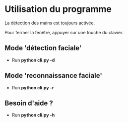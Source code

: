 # Utilisation du programme

La détection des mains est toujours activée.

Pour fermer la fenêtre, appuyer sur une touche du clavier.

## Mode 'détection faciale'

* Run **python cli.py -d**

## Mode 'reconnaissance faciale'

* Run **python cli.py -r**

## Besoin d'aide ?

* Run **python cli.py -h**

